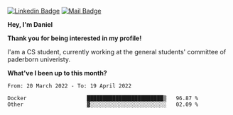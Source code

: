 [![Linkedin Badge](https://img.shields.io/badge/-LinkedIn-0e76a8?style=flat-square&logo=Linkedin&logoColor=white)](https://www.linkedin.com/in/daniel-negi-592ba3223/)
[![Mail Badge](https://img.shields.io/badge/Gmail-D14836?style=flat-square&logo=gmail&logoColor=white)](mailto:daniel.ravi.negi@googlemail.com)

**Hey, I'm Daniel**

**Thank you for being interested in my profile!**

I'am a CS student, currently working at the general students' committee of paderborn univeristy.

**What've I been up to this month?** 

<!--START_SECTION:waka-->

```text
From: 20 March 2022 - To: 19 April 2022

Docker                   ████████████████████████▒   96.87 %
Other                    ▓░░░░░░░░░░░░░░░░░░░░░░░░   02.09 %
```

<!--END_SECTION:waka-->
